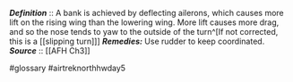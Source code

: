 ***Definition***    :: A bank is achieved by deflecting ailerons, which causes more lift on the rising wing than the lowering wing. More lift causes more drag, and so the nose tends to yaw to the outside of the turn^[If not corrected, this is a [[slipping turn]]]
***Remedies:*** Use rudder to keep coordinated.
***Source***         :: [[AFH Ch3]]

#glossary #airtreknorthhwday5 